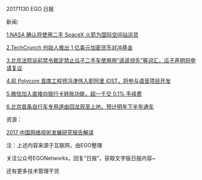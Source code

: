 20171130 EGO 日报

新闻:


[1.NASA 确认将使用二手 SpaceX 火箭为国际空间站运货](http://tech.163.com/17/1130/15/D4GG55N800097U81.html)

[2.TechCrunch 创始人推出 1 亿美元加密货币对冲基金](http://www.techweb.com.cn/world/2017-11-29/2612494.shtml)

[3.北京法院诉前禁令裁定禁止瓜子二手车使用用“遥遥领先”等词汇，瓜子声明将申请复议](http://tech.qq.com/a/20171130/028487.htm)

[4.前 Polycom 首席工程师冯津伟入职阿里 iDST，将参与语音项目开发](http://www.yicai.com/news/5378824.html)

[5.微信加入直接向银行卡转账功能，超一千交 0.1% 手续费](http://www.cnbeta.com/articles/soft/675225.htm)

[6.北京首条自行车专用道由回龙观至上地，预计明年下半年通车](http://www.thepaper.cn/newsDetail_forward_1885800)


资源：

[2017 中国网络视听发展研究报告解读](http://www.199it.com/archives/658474.html)

注：上述内容来源于互联网，由EGO整理

关注公众号EGONetworks，回复“日报”，获取文字版日报内容~

还有更多技术管理干货
